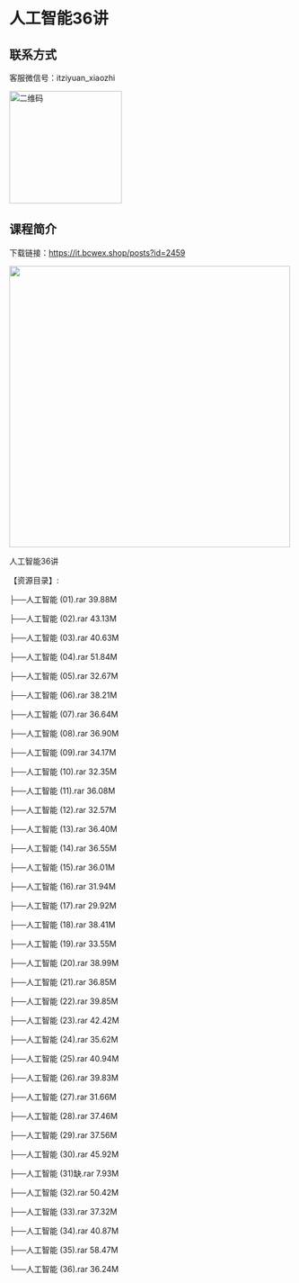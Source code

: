 # 人工智能36讲

## 联系方式

客服微信号：itziyuan_xiaozhi

<img src="https://ziyuanyun.oss-cn-guangzhou.aliyuncs.com/common/20240614073449/666b82192834a.jpg" width="200" height="200" alt="二维码">

## 课程简介

下载链接：https://it.bcwex.shop/posts?id=2459

<img src="https://ziyuanyun.oss-cn-guangzhou.aliyuncs.com/yun/20240515184009/664491092224d.jpg" width="500" alt="">

  人工智能36讲



 【资源目录】:

 ├──人工智能 (01).rar 39.88M

 ├──人工智能 (02).rar 43.13M

 ├──人工智能 (03).rar 40.63M

 ├──人工智能 (04).rar 51.84M

 ├──人工智能 (05).rar 32.67M

 ├──人工智能 (06).rar 38.21M

 ├──人工智能 (07).rar 36.64M

 ├──人工智能 (08).rar 36.90M

 ├──人工智能 (09).rar 34.17M

 ├──人工智能 (10).rar 32.35M

 ├──人工智能 (11).rar 36.08M

 ├──人工智能 (12).rar 32.57M

 ├──人工智能 (13).rar 36.40M

 ├──人工智能 (14).rar 36.55M

 ├──人工智能 (15).rar 36.01M

 ├──人工智能 (16).rar 31.94M

 ├──人工智能 (17).rar 29.92M

 ├──人工智能 (18).rar 38.41M

 ├──人工智能 (19).rar 33.55M

 ├──人工智能 (20).rar 38.99M

 ├──人工智能 (21).rar 36.85M

 ├──人工智能 (22).rar 39.85M

 ├──人工智能 (23).rar 42.42M

 ├──人工智能 (24).rar 35.62M

 ├──人工智能 (25).rar 40.94M

 ├──人工智能 (26).rar 39.83M

 ├──人工智能 (27).rar 31.66M

 ├──人工智能 (28).rar 37.46M

 ├──人工智能 (29).rar 37.56M

 ├──人工智能 (30).rar 45.92M

 ├──人工智能 (31)缺.rar 7.93M

 ├──人工智能 (32).rar 50.42M

 ├──人工智能 (33).rar 37.32M

 ├──人工智能 (34).rar 40.87M

 ├──人工智能 (35).rar 58.47M

 └──人工智能 (36).rar 36.24M

  